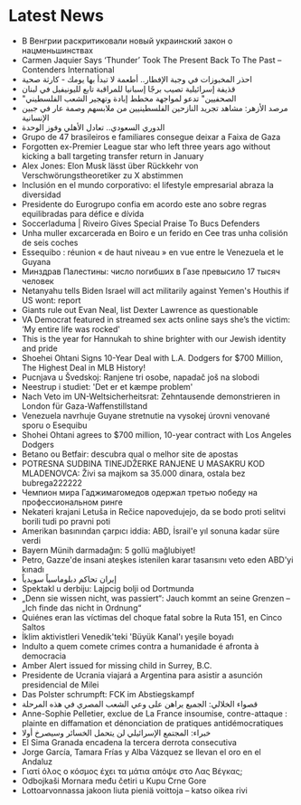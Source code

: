 # Latest News
-  В Венгрии раскритиковали новый украинский закон о нацменьшинствах
-  Carmen Jaquier Says ‘Thunder’ Took The Present Back To The Past – Contenders International
-  احذر المخبوزات في وجبة الإفطار.. أطعمة لا تبدأ بها يومك - كارثة صحية
-  قذيفة إسرائيلية تصيب برجًا إسبانيا للمراقبة تابع لليونيفيل في لبنان
-  "الصحفيين" تدعو لمواجهة مخطط إبادة وتهجير الشعب الفلسطيني
-  مرصد الأزهر: مشاهد تجريد النازحين الفلسطينيين من ملابسهم وصمة عار في جبين الإنسانية
-  الدوري السعودي.. تعادل الأهلي وفوز الوحدة
-  Grupo de 47 brasileiros e familiares consegue deixar a Faixa de Gaza
-  Forgotten ex-Premier League star who left three years ago without kicking a ball targeting transfer return in January
-  Alex Jones: Elon Musk lässt über Rückkehr von Verschwörungstheoretiker zu X abstimmen
-  Inclusión en el mundo corporativo: el lifestyle empresarial abraza la diversidad
-  Presidente do Eurogrupo confia em acordo este ano sobre regras equilibradas para défice e dívida
-  Soccerladuma | Riveiro Gives Special Praise To Bucs Defenders
-  Unha muller excarcerada en Boiro e un ferido en Cee tras unha colisión de seis coches
-  Essequibo : réunion « de haut niveau » en vue entre le Venezuela et le Guyana
-  Минздрав Палестины: число погибших в Газе превысило 17 тысяч человек
-  Netanyahu tells Biden Israel will act militarily against Yemen's Houthis if US wont: report
-  Giants rule out Evan Neal, list Dexter Lawrence as questionable
-  VA Democrat featured in streamed sex acts online says she’s the victim: ‘My entire life was rocked'
-  This is the year for Hannukah to shine brighter with our Jewish identity and pride
-  Shoehei Ohtani Signs 10-Year Deal with L.A. Dodgers for $700 Million, The Highest Deal in MLB History!
-  Pucnjava u Švedskoj: Ranjene tri osobe, napadač još na slobodi
-  Neestrup i studiet: 'Det er et kæmpe problem'
-  Nach Veto im UN-Weltsicherheitsrat: Zehntausende demonstrieren in London für Gaza-Waffenstillstand
-  Venezuela navrhuje Guyane stretnutie na vysokej úrovni venované sporu o Esequibu
-  Shohei Ohtani agrees to $700 million, 10-year contract with Los Angeles Dodgers
-  Betano ou Betfair: descubra qual o melhor site de apostas
-  POTRESNA SUDBINA TINEJDŽERKE RANJENE U MASAKRU KOD MLADENOVCA: Živi sa majkom sa 35.000 dinara, ostala bez bubrega222222
-  Чемпион мира Гаджимагомедов одержал третью победу на профессиональном ринге
-  Nekateri krajani Letuša in Rečice napovedujejo, da se bodo proti selitvi borili tudi po pravni poti
-  Amerikan basınından çarpıcı iddia: ABD, İsrail'e yıl sonuna kadar süre verdi
-  Bayern Münih darmadağın: 5 gollü mağlubiyet!
-  Petro, Gazze'de insani ateşkes istenilen karar tasarısını veto eden ABD'yi kınadı
-  إيران تحاكم دبلوماسياً سويدياً
-  Spektakl u derbiju: Lajpcig bolji od Dortmunda
-  „Denn sie wissen nicht, was passiert“: Jauch kommt an seine Grenzen – „Ich finde das nicht in Ordnung“
-  Quiénes eran las víctimas del choque fatal sobre la Ruta 151, en Cinco Saltos
-  İklim aktivistleri Venedik'teki 'Büyük Kanal'ı yeşile boyadı
-  Indulto a quem comete crimes contra a humanidade é afronta à democracia
-  Amber Alert issued for missing child in Surrey, B.C.
-  Presidente de Ucrania viajará a Argentina para asistir a asunción presidencial de Milei
-  Das Polster schrumpft: FCK im Abstiegskampf
-  قصواء الخلالي: الجميع يراهن على وعي الشعب المصري في هذه المرحلة
-  Anne-Sophie Pelletier, exclue de La France insoumise, contre-attaque : plainte en diffamation et dénonciation de pratiques antidémocratiques
-  خبراء: المجتمع الإسرائيلي لن يتحمل الخسائر وسيصرخ أولا
-  El Sima Granada encadena la tercera derrota consecutiva
-  Jorge García, Tamara Frías y Alba Vázquez se llevan el oro en el Andaluz
-  Γιατί όλος ο κόσμος έχει τα μάτια απόψε στο Λας Βέγκας;
-  Odbojkaši Mornara među četiri u Kupu Crne Gore
-  Lottoarvonnassa jakoon liuta pieniä voittoja – katso oikea rivi
